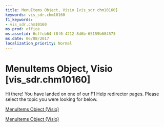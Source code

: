 ```yaml
---
title: MenuItems Object, Visio [vis_sdr.chm10160]
keywords: vis_sdr.chm10160
f1_keywords:
- vis_sdr.chm10160
ms.prod: office
ms.assetid: 6cffcb64-f8f0-4212-8d6b-65159b684573
ms.date: 06/08/2017
localization_priority: Normal
---
```



# MenuItems Object, Visio [vis_sdr.chm10160]

Hi there! You have landed on one of our F1 Help redirector pages. Please select the topic you were looking for below.

[MenuItems Object (Visio)](http://msdn.microsoft.com/library/5f007f6a-2ab3-5b16-7779-2d2c27f8ecca.aspx)

[MenuItems Object (Visio)](http://msdn.microsoft.com/library/7799eff9-5432-9c44-2e74-345479eef5b6%28Office.15%29.aspx)


